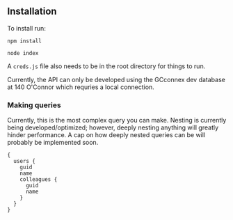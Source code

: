 ## Installation

To install run:

`npm install`

`node index`

A `creds.js` file also needs to be in the root directory for things to run.

Currently, the API can only be developed using the GCconnex dev database at 140 O'Connor which requries a local connection.

### Making queries

Currently, this is the most complex query you can make. Nesting is currently being developed/optimized; however, deeply nesting anything will greatly hinder performance. A cap on how deeply nested queries can be will probably be implemented soon.

```
{
  users {
    guid
    name
    colleagues {
      guid
      name
    }
  }
}
```